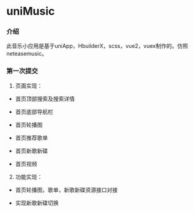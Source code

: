 # uniMusic

### 介绍

此音乐小应用是基于uniApp，HbuilderX，scss，vue2，vuex制作的。仿照neteasemusic。

### 第一次提交

1. 页面实现：
- 首页顶部搜索及搜索详情

- 首页底部导航栏

- 首页轮播图

- 首页推荐歌单

- 首页新歌新碟

- 首页视频
2. 功能实现：
- 首页轮播图，歌单，新歌新碟资源接口对接

- 实现新歌新碟切换

